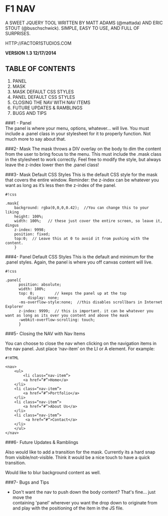 # F1 NAV #

A SWEET JQUERY TOOL WRITTEN BY MATT ADAMS (@mattada) AND ERIC STOUT (@buschschwick). SIMPLE, EASY TO USE, AND FULL OF SURPRISES.

HTTP://FACTOR1STUDIOS.COM

**VERSION 1.3 12/17/2014**

## TABLE OF CONTENTS ##
1. PANEL
2. MASK
3. MASK DEFAULT CSS STYLES
4. PANEL DEFAULT CSS STYLES
5. CLOSING THE NAV WITH NAV ITEMS
6. FUTURE UPDATES & RAMBLINGS
7. BUGS AND TIPS


###1 - Panel	
The panel is where your menu, options, whatever… will live. You must include a .panel class in your stylesheet for it to properly function. Not much more to say about that.



###2- Mask
The mask throws a DIV overlay on the body to dim the content from the user to bring focus to the menu. This must include the .mask class in the stylesheet to work correctly. Feel free to modify the style, but always leave the z-index lower then the .panel class!

###3- Mask Default CSS Styles
This is the default CSS style for the mask that covers the entire window. Reminder: the z-index can be whatever you want as long as it’s less then the z-index of the panel.
```
#!css

.mask{
	background: rgba(0,0,0,0.42);  //You can change this to your liking
	height: 100%;
	width: 100%;   // these just cover the entire screen, so leave it, dingus
	z-index: 9998;
	position: fixed;
	top:0;  // Leave this at 0 to avoid it from pushing with the content.	
	}
```
###4- Panel Default CSS Styles
This is the default and minimum for the .panel styles. Again, the panel is where you off canvas content will live. 
```
#!css

.panel{
	  position: absolute;
	  width: 100%; 
	  top: 0;         // keeps the panel up at the top
          display: none;
	  -ms-overflow-style:none;  //this disables scrollbars in Internet Explorer
	  z-index: 9999;  // this is important. it can be whatever you want as long as its over you content and above the mask
	  -webkit-overflow-scrolling: touch;
	  }

```
###5- Closing the NAV with Nav Items

You can choose to close the nav when clicking on the navigation items in the nav panel. Just place ‘nav-item’ on the LI or A element. For example:

```
#!HTML

<nav>
    <ul>
        <li class=“nav-item”>
	    <a href=“#”>Home</a>
	</li>
	<li class=“nav-item”>
	    <a href=“#”>Portfolio</a>
	</li>
	<li class=“nav-item”>
	    <a href=“#”>About Us</a>
	</li>
	<li class=“nav-item”>
	     <a href=“#”>Contact</a>
	</li>
    </ul>
</nav>

```
###6- Future Updates & Ramblings

Also would like to add a transition for the mask. Currently its a hard snap from visible/not-visible. Think it would be a nice touch to have a quick transition. 

Would like to blur background content as well. 


###7- Bugs and Tips
* Don't want the nav to push down the body content? That's fine... just move the <div> containing 'panel' wherever you want the drop down to originate from and play with the positioning of the item in the JS file. 